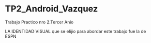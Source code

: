 # TP2_Android_Vazquez
Trabajo Practico nro 2.Tercer Anio


LA IDENTIDAD VISUAL que se elijio para abordar este trabajo fue la de ESPN
